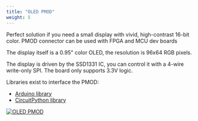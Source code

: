 ```yaml
---
title: "OLED PMOD"
weight: 5
---
```


Perfect solution if you need a small display with vivid, high-contrast 16-bit color. PMOD connector can be used with FPGA and MCU dev boards

The display itself is a 0.95" color OLED, the resolution is 96x64 RGB pixels.

The display is driven by the SSD1331 IC, you can control it with a 4-wire write-only SPI. The board only supports 3.3V logic.

Libraries exist to interface the PMOD:

- [Arduino library](https://github.com/adafruit/Adafruit-SSD1331-OLED-Driver-Library-for-Arduino)
- [CircuitPython library](https://github.com/adafruit/Adafruit_CircuitPython_SSD1331)

<div class="container">

[![OLED PMOD](/docs/oled-pmod/perspective.jpg)](/docs/oled-pmod/perspective.jpg)

</div>
